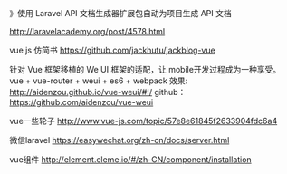 》使用 Laravel API 文档生成器扩展包自动为项目生成 API 文档

http://laravelacademy.org/post/4578.html



vue js 仿简书
https://github.com/jackhutu/jackblog-vue




针对 Vue 框架移植的 We UI 框架的适配，让 mobile开发过程成为一种享受。
vue + vue-router + weui + es6 + webpack
效果: http://aidenzou.github.io/vue-weui/#!/ 
github： https://github.com/aidenzou/vue-weui



vue一些轮子
http://www.vue-js.com/topic/57e8e61845f2633904fdc6a4




微信laravel
https://easywechat.org/zh-cn/docs/server.html

vue组件
http://element.eleme.io/#/zh-CN/component/installation